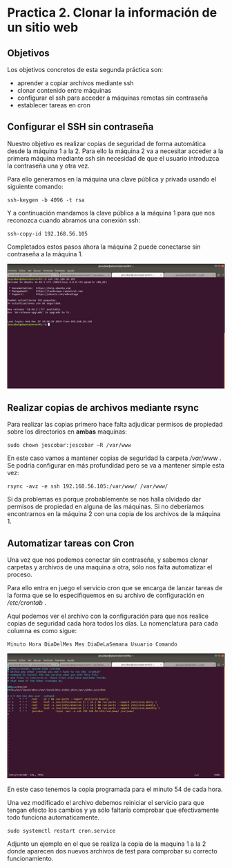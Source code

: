 # Practica 2. Clonar la información de un sitio web

## Objetivos 
Los objetivos concretos de esta segunda práctica son: 
* aprender a copiar archivos mediante ssh 
*  clonar contenido entre máquinas 
*  configurar el ssh para acceder a máquinas remotas sin contraseña 
*  establecer tareas en cron

## Configurar el SSH sin contraseña
Nuestro objetivo es realizar copias de seguridad de forma automática desde la máquina 1 a la 2. Para ello la máquina 2 va a necesitar acceder a la primera máquina mediante ssh sin necesidad de que el usuario introduzca la contraseña una y otra vez.

Para ello generamos en la máquina una clave pública y privada usando el siguiente comando:

```
ssh-keygen -b 4096 -t rsa
```

Y a continuación mandamos la clave pública a la máquina 1 para que nos reconozca cuando abramos una conexión ssh:

```
ssh-copy-id 192.168.56.105
```

Completados estos pasos ahora la máquina 2 puede conectarse sin contraseña a la máquina 1.

![ssh](img/ssh.png)

## Realizar copias de archivos mediante rsync

Para realizar las copias primero hace falta adjudicar permisos de propiedad sobre los directorios en **ambas** maquinas:

```
sudo chown jescobar:jescobar –R /var/www
```

En este caso vamos a mantener copias de seguridad la carpeta */var/www* . Se podría configurar en más profundidad pero se va a mantener simple esta vez:

```
rsync -avz -e ssh 192.168.56.105:/var/www/ /var/www/
```

Si da problemas es porque probablemente se nos halla olvidado dar permisos de propiedad en alguna de las máquinas. Si no deberíamos encontrarnos en la máquina 2 con una copia de los archivos de la máquina 1.

## Automatizar tareas con Cron

Una vez que nos podemos conectar sin contraseña, y sabemos clonar carpetas y archivos de una maquina a otra, sólo nos falta automatizar el proceso.

Para ello entra en juego el servicio cron que se encarga de lanzar tareas de la forma que se lo especifiquemos en su archivo de configuración en */etc/crontab* .

Aquí podemos ver el archivo con la configuración para que nos realice copias de seguridad cada hora todos los días. La nomenclatura para cada columna es como sigue:

```
Minuto Hora DiaDelMes Mes DiaDeLaSemana Usuario Comando
```
![crontab](img/crontab.png)

En este caso tenemos la copia programada para el minuto 54 de cada hora.

Una vez modificado el archivo debemos reiniciar el servicio para que tengan efecto los cambios y ya sólo faltaría comprobar que efectivamente todo funciona automaticamente.

```
sudo systemctl restart cron.service
```

Adjunto un ejemplo en el que se realiza la copia de la maquina 1 a la 2 donde aparecen dos nuevos archivos de test para comprobar su correcto funcionamiento. 